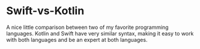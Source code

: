 # Swift-vs-Kotlin
A nice little comparison between two of my favorite programming languages. Kotlin and Swift have very similar syntax, making it easy to work with both languages and be an expert at both languages.
